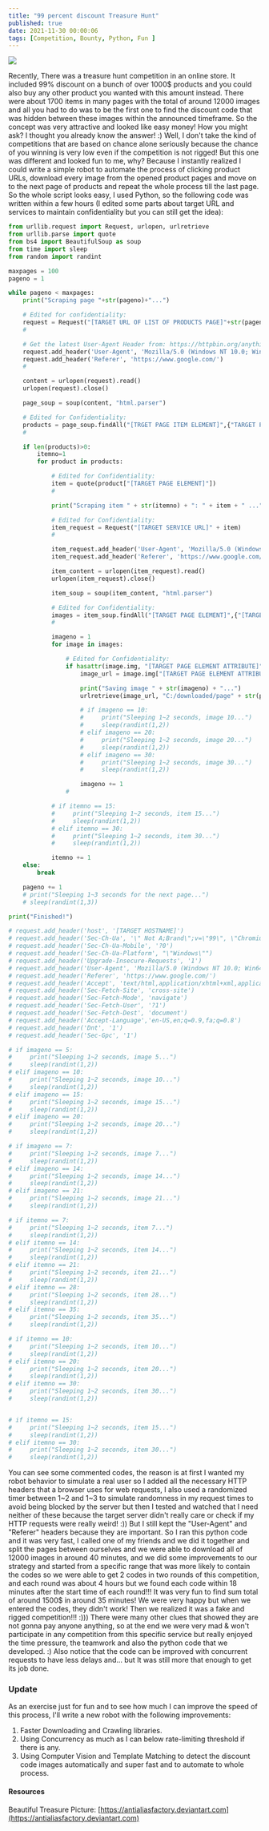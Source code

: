 ```yaml
---
title: "99 percent discount Treasure Hunt"
published: true
date: 2021-11-30 00:00:06
tags: [Competition, Bounty, Python, Fun ]
---
```


![](/blog/assets/bounty1.png)

Recently, There was a treasure hunt competition in an online store. It included 99% discount on a bunch of over 1000$ products and you could also buy any other product you wanted with this amount instead. There were about 1700 items in many pages with the total of around 12000 images and all you had to do was to be the first one to find the discount code that was hidden between these images within the announced timeframe. So the concept was very attractive and looked like easy money! How you might ask? I thought you already know the answer! :)
Well, I don't take the kind of competitions that are based on chance alone seriously because the chance of you winning is very low even if the competition is not rigged! But this one was different and looked fun to me, why? Because I instantly realized I could write a simple robot to automate the process of clicking product URLs, download every image from the opened product pages and move on to the next page of products and repeat the whole process till the last page. So the whole script looks easy, I used Python, so the following code was written within a few hours (I edited some parts about target URL and services to maintain confidentiality but you can still get the idea):

```python
from urllib.request import Request, urlopen, urlretrieve
from urllib.parse import quote
from bs4 import BeautifulSoup as soup
from time import sleep
from random import randint

maxpages = 100
pageno = 1

while pageno < maxpages:
    print("Scraping page "+str(pageno)+"...")

    # Edited for confidentiality:
    request = Request("[TARGET URL OF LIST OF PRODUCTS PAGE]"+str(pageno))
    #

    # Get the latest User-Agent Header from: https://httpbin.org/anything
    request.add_header('User-Agent', 'Mozilla/5.0 (Windows NT 10.0; Win64; x64) AppleWebKit/537.36 (KHTML, like Gecko) Chrome/96.0.4664.45 Safari/537.36')
    request.add_header('Referer', 'https://www.google.com/')
    #

    content = urlopen(request).read()
    urlopen(request).close()

    page_soup = soup(content, "html.parser")

    # Edited for Confidentiality:
    products = page_soup.findAll("[TRGET PAGE ITEM ELEMENT]",{"TARGET PAGE CLASS"})  
    #

    if len(products)>0:
        itemno=1
        for product in products:

            # Edited for Confidentiality:
            item = quote(product["[TARGET PAGE ELEMENT]"])
            #

            print("Scraping item " + str(itemno) + ": " + item + " ...")

            # Edited for Confidentiality:
            item_request = Request("[TARGET SERVICE URL]" + item)
            #

            item_request.add_header('User-Agent', 'Mozilla/5.0 (Windows NT 10.0; Win64; x64) AppleWebKit/537.36 (KHTML, like Gecko) Chrome/96.0.4664.45 Safari/537.36')
            item_request.add_header('Referer', 'https://www.google.com/')

            item_content = urlopen(item_request).read()
            urlopen(item_request).close()

            item_soup = soup(item_content, "html.parser")

            # Edited for Confidentiality:
            images = item_soup.findAll("[TARGET PAGE ELEMENT]",{"[TARGET PAGE CLASS]"})
            #

            imageno = 1
            for image in images:

                # Edited for Confidentiality:
                if hasattr(image.img, "[TARGET PAGE ELEMENT ATTRIBUTE]"):
                    image_url = image.img["[TARGET PAGE ELEMENT ATTRIBUTE]"]

                    print("Saving image " + str(imageno) + "...")
                    urlretrieve(image_url, "C:/downloaded/page" + str(pageno) + "_item" + str(itemno) + "_" + str(imageno) + ".jpg")

                    # if imageno == 10:
                    #     print("Sleeping 1~2 seconds, image 10...")
                    #     sleep(randint(1,2))
                    # elif imageno == 20:
                    #     print("Sleeping 1~2 seconds, image 20...")
                    #     sleep(randint(1,2))
                    # elif imageno == 30:
                    #     print("Sleeping 1~2 seconds, image 30...")
                    #     sleep(randint(1,2))

                    imageno += 1
                #

            # if itemno == 15:
            #     print("Sleeping 1~2 seconds, item 15...")
            #     sleep(randint(1,2))
            # elif itemno == 30:
            #     print("Sleeping 1~2 seconds, item 30...")
            #     sleep(randint(1,2))

            itemno += 1
    else:
        break

    pageno += 1
    # print("Sleeping 1~3 seconds for the next page...")
    # sleep(randint(1,3))

print("Finished!")

# request.add_header('host', '[TARGET HOSTNAME]')
# request.add_header('Sec-Ch-Ua', '\" Not A;Brand\";v=\"99\", \"Chromium\";v=\"96\", \"Google Chrome\";v=\"96\"')
# request.add_header('Sec-Ch-Ua-Mobile', '?0')
# request.add_header('Sec-Ch-Ua-Platform', "\"Windows\"")
# request.add_header('Upgrade-Insecure-Requests', '1')
# request.add_header('User-Agent', 'Mozilla/5.0 (Windows NT 10.0; Win64; x64) AppleWebKit/537.36 (KHTML, like Gecko) Chrome/96.0.4664.45 Safari/537.36')
# request.add_header('Referer', 'https://www.google.com/')
# request.add_header('Accept', 'text/html,application/xhtml+xml,application/xml;q=0.9,image/avif,image/webp,image/apng,*/*;q=0.8,application/signed-exchange;v=b3;q=0.9')
# request.add_header('Sec-Fetch-Site', 'cross-site')
# request.add_header('Sec-Fetch-Mode', 'navigate')
# request.add_header('Sec-Fetch-User', '?1')
# request.add_header('Sec-Fetch-Dest', 'document')
# request.add_header('Accept-Language','en-US,en;q=0.9,fa;q=0.8')
# request.add_header('Dnt', '1')
# request.add_header('Sec-Gpc', '1')

# if imageno == 5:
#     print("Sleeping 1~2 seconds, image 5...")
#     sleep(randint(1,2))
# elif imageno == 10:
#     print("Sleeping 1~2 seconds, image 10...")
#     sleep(randint(1,2))
# elif imageno == 15:
#     print("Sleeping 1~2 seconds, image 15...")
#     sleep(randint(1,2))
# elif imageno == 20:
#     print("Sleeping 1~2 seconds, image 20...")
#     sleep(randint(1,2))

# if imageno == 7:
#     print("Sleeping 1~2 seconds, image 7...")
#     sleep(randint(1,2))
# elif imageno == 14:
#     print("Sleeping 1~2 seconds, image 14...")
#     sleep(randint(1,2))
# elif imageno == 21:
#     print("Sleeping 1~2 seconds, image 21...")
#     sleep(randint(1,2))

# if itemno == 7:
#     print("Sleeping 1~2 seconds, item 7...")
#     sleep(randint(1,2))
# elif itemno == 14:
#     print("Sleeping 1~2 seconds, item 14...")
#     sleep(randint(1,2))
# elif itemno == 21:
#     print("Sleeping 1~2 seconds, item 21...")
#     sleep(randint(1,2))
# elif itemno == 28:
#     print("Sleeping 1~2 seconds, item 28...")
#     sleep(randint(1,2))
# elif itemno == 35:
#     print("Sleeping 1~2 seconds, item 35...")
#     sleep(randint(1,2))

# if itemno == 10:
#     print("Sleeping 1~2 seconds, item 10...")
#     sleep(randint(1,2))
# elif itemno == 20:
#     print("Sleeping 1~2 seconds, item 20...")
#     sleep(randint(1,2))
# elif itemno == 30:
#     print("Sleeping 1~2 seconds, item 30...")
#     sleep(randint(1,2))


# if itemno == 15:
#     print("Sleeping 1~2 seconds, item 15...")
#     sleep(randint(1,2))
# elif itemno == 30:
#     print("Sleeping 1~2 seconds, item 30...")
#     sleep(randint(1,2))
```

You can see some commented codes, the reason is at first I wanted my robot behavior to simulate a real user so I added all the necessary HTTP headers that a browser uses for web requests, I also used a randomized timer between 1~2 and 1~3 to simulate randomness in my request times to avoid being blocked by the server but then I tested and watched that I need neither of these because the target server didn't really care or check if my HTTP requests were really weird! :)) But I still kept the "User-Agent" and "Referer" headers because they are important. So I ran this python code and it was very fast, I called one of my friends and we did it together and split the pages between ourselves and we were able to download all of 12000 images in around 40 minutes, and we did some improvements to our strategy and started from a specific range that was more likely to contain the codes so we were able to get 2 codes in two rounds of this competition, and each round was about 4 hours but we found each code within 18 minutes after the start time of each round!!! It was very fun to find sum total of around 1500$ in around 35 minutes! We were very happy but when we entered the codes, they didn't work! Then we realized it was a fake and rigged competition!!! :))) There were many other clues that showed they are not gonna pay anyone anything, so at the end we were very mad & won't participate in any competition from this specific service but really enjoyed the time pressure, the teamwork and also the python code that we developed. :)
Also notice that the code can be improved with concurrent requests to have less delays and... but It was still more that enough to get its job done.

### Update
As an exercise just for fun and to see how much I can improve the speed of this process, I'll write a new robot with the following improvements:
1. Faster Downloading and Crawling libraries.
2. Using Concurrency as much as I can below rate-limiting threshold if there is any.
3. Using Computer Vision and Template Matching to detect the discount code images automatically and super fast and to automate to whole process.

#### Resources
Beautiful Treasure Picture: [https://antialiasfactory.deviantart.com](https://antialiasfactory.deviantart.com)
